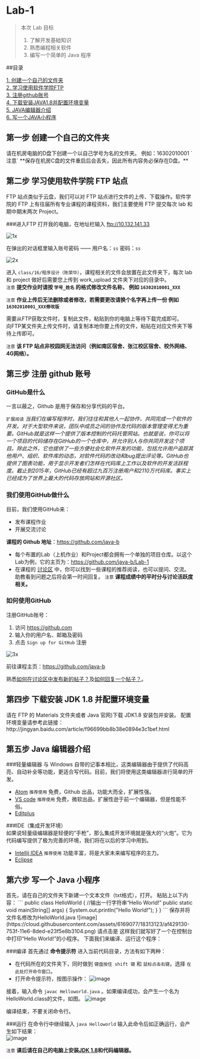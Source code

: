 # Lab-1

> 本次 Lab 目标
>
> 1. 了解开发基础知识
> 2. 熟悉编程相关软件
> 3. 编写一个简单的 Java 程序
> 

##目录

[1. 创建一个自己的文件夹](#1)  
[2. 学习使用软件学院FTP](#2)  
[3. 注册github账号](#3)  
[4. 下载安装JAVA1.8并配置环境变量](#4)  
[5. JAVA编辑器介绍](#5)  
[6. 写一个JAVA小程序](#6)  

<h2 id='1'>第一步 创建一个自己的文件夹</h2>
请在机房电脑的D盘下创建一个以自己学号为名的文件夹。 例如：16302010001  
`注意`  **保存在机房C盘的文件重启后会丢失，因此所有内容务必保存在D盘。** 

<h2 id='2'>第二步 学习使用软件学院 FTP 站点</h2>
FTP 站点类似于云盘，我们可以对 FTP 站点进行文件的上传、下载操作。软件学院的 FTP 上有往届所有专业课程的课程资料，我们主要使用 FTP 提交每次 lab 和期中期末两次 Project。

###进入FTP
打开我的电脑，在地址栏输入 ftp://10.132.141.33  

![1x](https://cloud.githubusercontent.com/assets/6169077/18310556/a7004386-7531-11e6-99c0-4918f8976bfe.png)

在弹出的对话框里输入账号密码 —— 用户名：`ss`  密码：`ss`  

![2x](https://cloud.githubusercontent.com/assets/6169077/18310598/e8c0b68e-7531-11e6-99ee-553068fe883b.png)

进入 `class/16/程序设计（陈荣华）`，课程相关的文件会放置在此文件夹下，每次 lab 和 project 做好后需要您上传到 work_upload 文件夹下对应的目录中。  
`注意` **提交作业时请按  `学号_姓名`  的格式修改文件名称， 例如  `16302010001_XXX`**

`注意`  **作业上传后无法删除或者修改，若需要更改请换个名字再上传一份 例如 `16302010001_XXX修改版`** 

需要从FTP获取文件时，复制此文件，粘贴到你的电脑上等待下载完成即可。  
向FTP某文件夹上传文件时，请复制本地你要上传的文件，粘贴在对应文件夹下等待上传即可。  

`注意` **该 FTP 站点非校园网无法访问（例如南区宿舍、张江校区宿舍、校外网络、4G网络）。**

<h2 id='3'>第三步 注册 github 账号</h2>

### GitHub是什么

一言以蔽之，Github 是用于保存和分享代码的平台。

`扩展阅读` *当我们在编写程序时，我们往往和其他人一起协作，共同完成一个软件的开发。对于大型软件来说，团队中成员之间的协作及代码的版本管理变得尤为重要。GitHub就是这样一个提供了版本控制的代码托管网站。也就是说，你可以将一个项目的代码储存在GitHub的一个仓库中，并允许别人与你共同开发这个项目。除此之外，它也提供了一些方便社会化软件开发的功能，包括允许用户追踪其他用户、组织、软件库的动态，对软件代码的改动和bug提出评论等。GitHub也提供了图表功能，用于显示开发者们怎样在代码库上工作以及软件的开发活跃程度。截止到2015年，GitHub已经有超过九百万注册用户和2110万代码库。事实上已经成为了世界上最大的代码存放网站和开源社区。*

### 我们使用GitHub做什么

目前，我们使用GitHub来：

- 发布课程作业
- 开展交流讨论  

**课程的 Github 地址**：https://github.com/java-b

- 每个布置的Lab（上机作业）和Project都会拥有一个单独的项目仓库。以这个Lab为例，它的主页为：https://github.com/java-b/Lab-1
- 在课程的 [讨论区](https://github.com/java-b/Forum) 中，你可以找到一些课程的推荐阅读，也可以提问、交流。助教看到问题之后将会第一时间回复。
`注意` **课程成绩中的平时分与讨论活跃度相关。**   

### 如何使用GitHub

注册GitHub账号：

1. 访问 https://github.com 
2. 输入你的用户名、邮箱及密码
3. 点击 `Sign up for GitHub` 注册
 
![3x](https://cloud.githubusercontent.com/assets/6169077/18310821/4f033542-7533-11e6-8bda-c2e8b4ac11c0.png)

前往课程主页：https://github.com/java-b

熟悉[如何在讨论区中发布新的帖子？](https://github.com/java-a/syllabus/issues/1)及[如何回复一个帖子？](https://github.com/java-a/syllabus/issues/2)。

<h2 id='4'>第四步 下载安装 JDK 1.8 并配置环境变量</h2>
请在 FTP 的 Materials 文件夹或者 Java 官网)下载 JDK1.8 安装包并安装。  
配置环境变量请参考此链接：http://jingyan.baidu.com/article/f96699bb8b38e0894e3c1bef.html

<h2 id='5'>第五步 Java 编辑器介绍</h2>
###轻量编辑器
与 Windows 自带的记事本相比，这类编辑器由于提供了代码高亮、自动补全等功能，更适合写代码。目前，我们将使用这类编辑器进行简单的开发。

- [Atom](https://atom.io/) `推荐使用` 免费，Github 出品，功能大而全，扩展性强。
- [VS code](https://code.visualstudio.com/) `推荐使用` 免费，微软出品，扩展性逊于前一个编辑器，但是性能不俗。
- [Editplus](https://www.editplus.com/) 

###IDE（集成开发环境）  
如果说轻量级编辑器是轻便的“手枪”，那么集成开发环境就是强大的“火炮”。它为代码编写提供了极为完善的环境，我们将在以后的学习中用到。

- [Intellij IDEA](https://www.jetbrains.com/idea/) `推荐使用` 功能丰富，将是大家未来编写程序的主力。
- [Eclipse](https://www.eclipse.org/) 

<h2 id='6'>第六步 写一个 Java 小程序</h2>
首先，请在自己的文件夹下新建一个文本文件（txt格式），打开。  
粘贴上以下内容：  
```
  public class HelloWorld {  
      //输出一行字符串“Hello World!”  
      public static void main(String[] args) {  
        System.out.println("Hello World!");  
      }  
  }
```
保存并将文件名修改为HelloWorld.java  
![image](https://cloud.githubusercontent.com/assets/6169077/18313123/af429130-753f-11e6-8ded-e23f5e8b3104.png)  
请点击是  
这样我们就写好了一个在控制台中打印“Hello World!”的小程序。  
下面我们来编译、运行这个程序：  

###编译
首先通过 **命令提示符** 进入当前代码目录，方法有如下两种：

- 在代码所在的文件夹下，同时做到 `键盘按住 shift 键` 和 `鼠标点击右键`，选择 `在此处打开命令窗口`。  
- 打开命令提示符，按图示操作：
![image](https://cloud.githubusercontent.com/assets/6169077/18314312/23e68622-7545-11e6-9f9a-004a45841405.png)  

接着，输入命令 `javac Helloworld.java` 。如果编译成功，会产生一个名为HelloWorld.class的文件，如图。
![image](https://cloud.githubusercontent.com/assets/6169077/18314449/b490fa04-7545-11e6-8b18-582e0fcf8e4e.png)  

编译结束，不要关闭命令行。

###运行
在命令行中继续输入 `java Helloworld`
输入此命令后如正确运行，会产生如下结果：  
![image](https://cloud.githubusercontent.com/assets/6169077/18314616/61817b94-7546-11e6-8201-57683c5e2433.png)  

`注意` **课后请在自己的电脑上安装[JDK 1.8](http://www.oracle.com/technetwork/java/javase/downloads/jdk8-downloads-2133151.html)和代码编辑器。**

